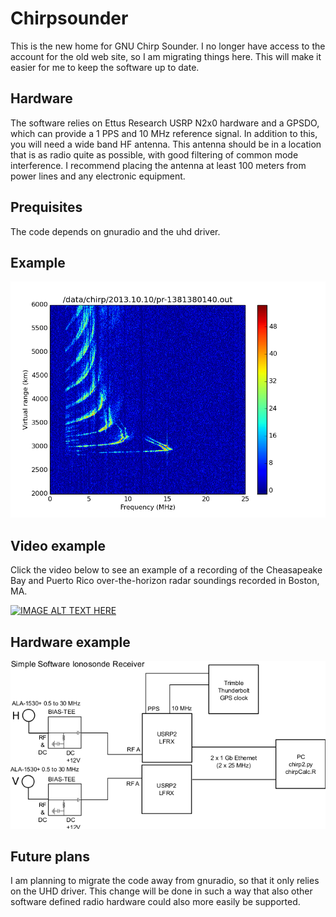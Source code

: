 # Chirpsounder

This is the new home for GNU Chirp Sounder. I no longer have access to the account for the old web site, so I am migrating things here. This will make it easier for me to keep the software up to date.

## Hardware 

The software relies on Ettus Research USRP N2x0 hardware and a GPSDO, which can provide a 1 PPS and 10 MHz reference signal. In addition to this, you will need a wide band HF antenna. This antenna should be in a location that is as radio quite as possible, with good filtering of common mode interference. I recommend placing the antenna at least 100 meters from power lines and any electronic equipment. 

## Prequisites

The code depends on gnuradio and the uhd driver. 

## Example

![Alt text](/figures/pr-1381380140.out.png)

## Video example

Click the video below to see an example of a recording of the Cheasapeake Bay and Puerto Rico over-the-horizon radar soundings recorded in Boston, MA. 

[![IMAGE ALT TEXT HERE](https://img.youtube.com/vi/GJQV6eIkokA/0.jpg)](https://www.youtube.com/watch?v=GJQV6eIkokA)

## Hardware example

![Alt text](/figures/ionorf.png)

## Future plans

I am planning to migrate the code away from gnuradio, so that it only relies on the UHD driver. This change will be done in such a way that also other software defined radio hardware could also more easily be supported. 
